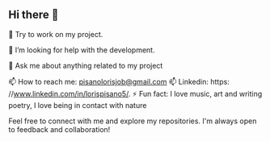 ## Hi there 👋

<!--
**Rislo5/Rislo5** is a ✨ _special_ ✨ repository because its `README.md` (this file) appears on your GitHub profile.



--> 🔭 Try to work on my project.


🤔 I’m looking for help with the development.

💬 Ask me about anything related to my project 


📫 How to reach me: pisanolorisjob@gmail.com
📫 Linkedin: https: //www.linkedin.com/in/lorispisano5/.
⚡ Fun fact: I love music, art and writing poetry, I love being in contact with nature 


Feel free to connect with me and explore my repositories. I'm always open to feedback and collaboration!
